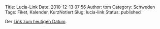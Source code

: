 Title: Lucia-Link
Date: 2010-12-13 07:56
Author: tom
Category: Schweden
Tags: Fiket, Kalender, KurzNotiert
Slug: lucia-link
Status: published

Der [Link zum heutigen Datum](http://www.fiket.de/?s=lucia).

